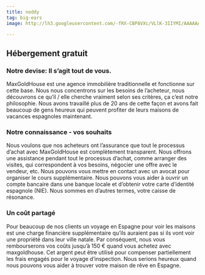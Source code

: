```yaml
---
title: noddy
tag: big-ears
image: http://lh3.googleusercontent.com/-fRX-CBP8VXc/VLlK-3IIYMI/AAAAAAAAJfU/yDxrXXJrSYE/s300/5dfbd939-9232-4cde-a508-2d14a2604ab4.jpg

---
```


<h2 id="hébergement-gratuit">Hébergement gratuit</h2>
<h3 id="notre-devise-il-s’agit-tout-de-vous.">Notre devise: Il s’agit tout de vous.</h3>
<p>MaxGoldHouse est une agence immobilière traditionnelle et fonctionne sur cette base. Nous nous concentrons sur les besoins de l’acheteur, nous découvrons ce qu’il / elle cherche vraiment selon ses critères, ça c’est notre philosophie. Nous avons travaillé plus de 20 ans de cette façon et avons fait beaucoup de gens heureux qui peuvent profiter de leurs maisons de vacances espagnoles maintenant.</p>
<h3 id="notre-connaissance---vos-souhaits">Notre connaissance - vos souhaits</h3>
<p>Nous voulons que nos acheteurs ont l’assurance que tout le processus d’achat avec MaxGoldHouse est complètement transparent. Nous offrons une assistance pendant tout le processus d’achat, comme arranger des visites, qui correspondent à vos besoins, négocier une offre avec le vendeur, etc. Nous pouvons vous mettre en contact avec un avocat pour organiser le cours supplémentaire. Nous pouvons vous aider à ouvrir un compte bancaire dans une banque locale et d’obtenir votre carte d’identité espagnole (NIE). Nous sommes en d’autres termes, votre caisse de résonance.</p>
<h3 id="un-coût-partagé">Un coût partagé</h3>
<p>Pour beaucoup de nos clients un voyage en Espagne pour voir les maisons est une charge financière supplémentaire qu’ils auraient pas si ils vont voir une propriété dans leur ville natale. Par conséquent, nous vous rembourserons vos coûts jusqu’à 150 € quand vous achetez avec maxgoldhouse. Cet argent peut être utilisé pour compenser partiellement les frais engagés pour le voyage d’inspection. Nous serions heureux quand nous pouvons vous aider à trouver votre maison de rêve en Espagne.</p>

